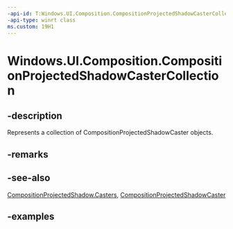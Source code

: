 ```yaml
---
-api-id: T:Windows.UI.Composition.CompositionProjectedShadowCasterCollection
-api-type: winrt class
ms.custom: 19H1
---
```


<!-- Class syntax.
public class CompositionProjectedShadowCasterCollection : CompositionObject, CompositionObject, IIterable<CompositionProjectedShadowCaster>
-->

# Windows.UI.Composition.CompositionProjectedShadowCasterCollection

## -description

Represents a collection of CompositionProjectedShadowCaster objects.



## -remarks

## -see-also

[CompositionProjectedShadow.Casters](compositionprojectedshadow_casters.md), [CompositionProjectedShadowCaster](compositionprojectedshadowcaster.md)

## -examples


